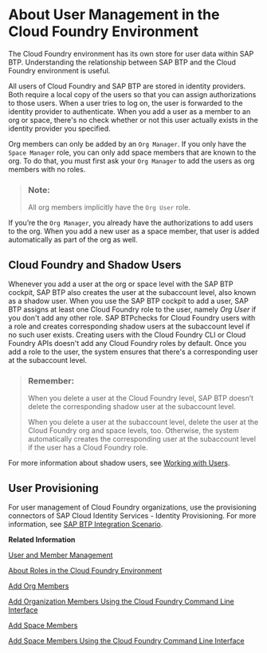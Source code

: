 <!-- loio8e6ce969c432437dbaecedea385df8c8 -->

# About User Management in the Cloud Foundry Environment

The Cloud Foundry environment has its own store for user data within SAP BTP. Understanding the relationship between SAP BTP and the Cloud Foundry environment is useful.

All users of Cloud Foundry and SAP BTP are stored in identity providers. Both require a local copy of the users so that you can assign authorizations to those users. When a user tries to log on, the user is forwarded to the identity provider to authenticate. When you add a user as a member to an org or space, there's no check whether or not this user actually exists in the identity provider you specified.

Org members can only be added by an `Org Manager`. If you only have the `Space Manager` role, you can only add space members that are known to the org. To do that, you must first ask your `Org Manager` to add the users as org members with no roles.

> ### Note:  
> All org members implicitly have the `Org User` role.

If you’re the `Org Manager`, you already have the authorizations to add users to the org. When you add a new user as a space member, that user is added automatically as part of the org as well.



<a name="loio8e6ce969c432437dbaecedea385df8c8__section_v45_zb3_fxb"/>

## Cloud Foundry and Shadow Users

Whenever you add a user at the org or space level with the SAP BTP cockpit, SAP BTP also creates the user at the subaccount level, also known as a shadow user. When you use the SAP BTP cockpit to add a user, SAP BTP assigns at least one Cloud Foundry role to the user, namely *Org User* if you don't add any other role. SAP BTPchecks for Cloud Foundry users with a role and creates corresponding shadow users at the subaccount level if no such user exists. Creating users with the Cloud Foundry CLI or Cloud Foundry APIs doesn't add any Cloud Foundry roles by default. Once you add a role to the user, the system ensures that there's a corresponding user at the subaccount level.

> ### Remember:  
> When you delete a user at the Cloud Foundry level, SAP BTP doesn’t delete the corresponding shadow user at the subaccount level.
> 
> When you delete a user at the subaccount level, delete the user at the Cloud Foundry org and space levels, too. Otherwise, the system automatically creates the corresponding user at the subaccount level if the user has a Cloud Foundry role.

For more information about shadow users, see [Working with Users](working-with-users-2c91f88.md).



<a name="loio8e6ce969c432437dbaecedea385df8c8__section_rqx_rj1_fdc"/>

## User Provisioning

For user management of Cloud Foundry organizations, use the provisioning connectors of SAP Cloud Identity Services - Identity Provisioning. For more information, see [SAP BTP Integration Scenario](https://help.sap.com/docs/cloud-identity/system-integration-guide/sap-btp-integration-scenario?version=Cloud).

**Related Information**  


[User and Member Management](../10-concepts/user-and-member-management-cc1c676.md "On SAP BTP, user management takes place at all levels from global account to environment. There are different types of users, such as depending on their roles in the company.")

[About Roles in the Cloud Foundry Environment](about-roles-in-the-cloud-foundry-environment-0907638.md "Roles determine which features users can view and access, and which actions they can initiate.")

[Add Org Members](add-org-members-a4eeaf1.md "In the SAP BTP cockpit, add users as org members and assign roles to grant the users access to information, such as user and quota information in a Cloud Foundry org.")

[Add Organization Members Using the Cloud Foundry Command Line Interface](add-organization-members-using-the-cloud-foundry-command-line-interface-1422a5d.md "You can use the Cloud Foundry Command Line Interface (cf CLI) to add organization members and assign roles to them.")

[Add Space Members](add-space-members-81d0b4d.md "You can add space members and assign roles to them at the space level in the SAP BTP cockpit.")

[Add Space Members Using the Cloud Foundry Command Line Interface](add-space-members-using-the-cloud-foundry-command-line-interface-d23ea8b.md "You can use the Cloud Foundry Command Line Interface (cf CLI) to add space members and assign roles to them.")

